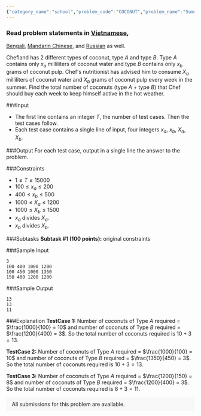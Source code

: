 ```yaml
---
{"category_name":"school","problem_code":"COCONUT","problem_name":"Summer Heat","problemComponents":{"constraints":"","constraintsState":false,"subtasks":"","subtasksState":false,"inputFormat":"","inputFormatState":false,"outputFormat":"","outputFormatState":false,"sampleTestCases":{}},"video_editorial_url":"https://youtu.be/BN_Se_7CyO0","languages_supported":{"0":"CPP14","1":"C","2":"JAVA","3":"PYTH 3.6","4":"CPP17","5":"PYTH","6":"PYP3","7":"CS2","8":"ADA","9":"PYPY","10":"TEXT","11":"PAS fpc","12":"NODEJS","13":"RUBY","14":"PHP","15":"GO","16":"HASK","17":"TCL","18":"PERL","19":"SCALA","20":"LUA","21":"kotlin","22":"BASH","23":"JS","24":"LISP sbcl","25":"rust","26":"PAS gpc","27":"BF","28":"CLOJ","29":"R","30":"D","31":"CAML","32":"FORT","33":"ASM","34":"swift","35":"FS","36":"WSPC","37":"LISP clisp","38":"SQL","39":"SCM guile","40":"PERL6","41":"ERL","42":"CLPS","43":"ICK","44":"NICE","45":"PRLG","46":"ICON","47":"COB","48":"SCM chicken","49":"PIKE","50":"SCM qobi","51":"ST","52":"SQLQ","53":"NEM"},"max_timelimit":0.5,"source_sizelimit":50000,"problem_author":"daanish_adm","problem_tester":"iscsi","date_added":"31-05-2021","tags":{"0":"cakewalk","1":"daanish_adm","2":"june21"},"problem_difficulty_level":"Cakewalk","best_tag":"","editorial_url":"https://discuss.codechef.com/problems/COCONUT","time":{"view_start_date":1623663000,"submit_start_date":1623663000,"visible_start_date":1623663000,"end_date":1735669800},"is_direct_submittable":false,"problemDiscussURL":"https://discuss.codechef.com/search?q=COCONUT","is_proctored":false,"visitedContests":{},"layout":"problem"}
---
```

### Read problem statements in [Vietnamese](https://www.codechef.com/download/translated/JUNE21/vietnamese/COCONUT.pdf),
[Bengali](https://www.codechef.com/download/translated/JUNE21/bengali/COCONUT.pdf), [Mandarin Chinese](https://www.codechef.com/download/translated/JUNE21/mandarin/COCONUT.pdf), and [Russian](https://www.codechef.com/download/translated/JUNE21/russian/COCONUT.pdf) as well. 

Chefland has $2$ different types of coconut, type $A$ and type $B$. Type $A$ contains only $x_a$ milliliters of coconut water and type $B$ contains only $x_b$ grams of coconut pulp. Chef's nutritionist has advised him to consume $X_a$ milliliters of coconut water and $X_b$ grams of coconut pulp every week in the summer. Find the total number of coconuts (type $A$ + type $B$) that Chef should buy each week to keep himself active in the hot weather.

###Input

- The first line contains an integer $T$, the number of test cases. Then the test cases follow. 
- Each test case contains a single line of input, four integers $x_a$, $x_b$, $X_a$, $X_b$.

###Output
For each test case, output in a single line the answer to the problem.

###Constraints 
- $1 \leq T \leq 15000$
- $100 \leq x_a \leq 200$
- $400 \leq x_b \leq 500$
- $1000 \leq X_a \leq 1200$
- $1000 \leq X_b \leq 1500$
- $x_a$ divides $X_a$.
- $x_b$ divides $X_b$.

###Subtasks
**Subtask #1 (100 points):** original constraints

###Sample Input
```
3
100 400 1000 1200
100 450 1000 1350
150 400 1200 1200
```

###Sample Output
```
13
13
11
```
	
###Explanation
**TestCase $1$:** 
Number of coconuts of Type $A$ required = $\frac{1000}{100} = 10$ and number of coconuts of Type $B$ required = $\frac{1200}{400} = 3$.  So the total number of coconuts required is $10 + 3 = 13$.

**TestCase $2$:** 
Number of coconuts of Type $A$ required = $\frac{1000}{100} = 10$ and number of coconuts of Type $B$ required = $\frac{1350}{450} = 3$.  So the total number of coconuts required is $10 + 3 = 13$.

**TestCase $3$:** 
Number of coconuts of Type $A$ required = $\frac{1200}{150} = 8$ and number of coconuts of Type $B$ required = $\frac{1200}{400} = 3$.  So the total number of coconuts required is $8 + 3 = 11$.
<aside style='background: #f8f8f8;padding: 10px 15px;'><div>All submissions for this problem are available.</div></aside>